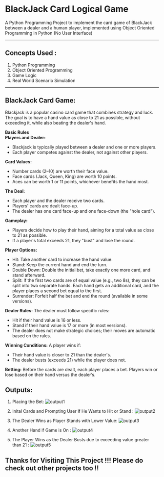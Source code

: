 # BlackJack Card Logical Game  
A Python Programming Project to implement the card game of BlackJack between a dealer and a human player, implemented using Object Oriented Programming in Python (No User Interface)
<hr>

## Concepts Used : 
1) Python Programming
2) Object Oriented Programming
3) Game Logic
4) Real World Scenario Simulation
<hr>

## BlackJack Card Game:
<p>Blackjack is a popular casino card game that combines strategy and luck. The goal is to have a hand value as close to 21 as possible, without exceeding it, while also beating the dealer's hand.

<b>Basic Rules</b><br>
<b>Players and Dealer:</b>

- Blackjack is typically played between a dealer and one or more players.
- Each player competes against the dealer, not against other players.

<b>Card Values:</b>

- Number cards (2–10) are worth their face value.
- Face cards (Jack, Queen, King) are worth 10 points.
- Aces can be worth 1 or 11 points, whichever benefits the hand most.

<b>The Deal:</b>

- Each player and the dealer receive two cards.
- Players' cards are dealt face-up.
- The dealer has one card face-up and one face-down (the "hole card").

<b>Gameplay:</b>

- Players decide how to play their hand, aiming for a total value as close to 21 as possible.
- If a player's total exceeds 21, they "bust" and lose the round.

<b>Player Options:</b>
- Hit: Take another card to increase the hand value.
- Stand: Keep the current hand and end the turn.
- Double Down: Double the initial bet, take exactly one more card, and stand afterward.
- Split: If the first two cards are of equal value (e.g., two 8s), they can be split into two separate hands. Each hand gets an additional card, and the player places a second bet equal to the first.
- Surrender: Forfeit half the bet and end the round (available in some versions).

<b>Dealer Rules:</b>
The dealer must follow specific rules:

- Hit if their hand value is 16 or less.
- Stand if their hand value is 17 or more (in most versions).
- The dealer does not make strategic choices; their moves are automatic based on the rules.

<b>Winning Conditions:</b>
A player wins if:

- Their hand value is closer to 21 than the dealer's.
- The dealer busts (exceeds 21) while the player does not.

<b>Betting:</b>
Before the cards are dealt, each player places a bet.
Players win or lose based on their hand versus the dealer’s.
</p>

## Outputs:
1) Placing the Bet: 
![output1](https://github.com/user-attachments/assets/e41e0c65-9795-44e9-a4d5-09434cb0e774)


2) Inital Cards and Prompting User if He Wants to Hit or Stand :
![output2](https://github.com/user-attachments/assets/309e5cfb-5009-483d-98fa-f66d4ec4dbe5)


3) The Dealer Wins as Player Stands with Lower Value:
   ![output3](https://github.com/user-attachments/assets/eaaccce6-b3b5-4b0a-9b8a-cbb661088ca6)


4) Another Hand if Game is On : 
![output4](https://github.com/user-attachments/assets/97508f11-1cc0-418a-bf3f-6a6c5973df77)


5) The Player Wins as the Dealer Busts due to exceeding value greater than 21 :
![output5](https://github.com/user-attachments/assets/077eab60-2a32-4065-82b4-ec2802b6f01c)


## Thanks for Visiting This Project !!! Please do check out other projects too !!
